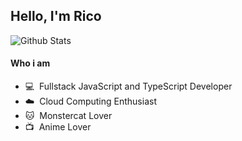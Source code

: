 ## Hello, I'm Rico

![Github Stats](https://github-readme-stats.vercel.app/api?username=ricosandyca&show_icons=true&title_color=E66484&icon_color=C673BA)

#### Who i am
- 💻 &nbsp;Fullstack JavaScript and TypeScript Developer
- ☁️ &nbsp;Cloud Computing Enthusiast
- 🐱 &nbsp;Monstercat Lover
- 📺 &nbsp;Anime Lover
